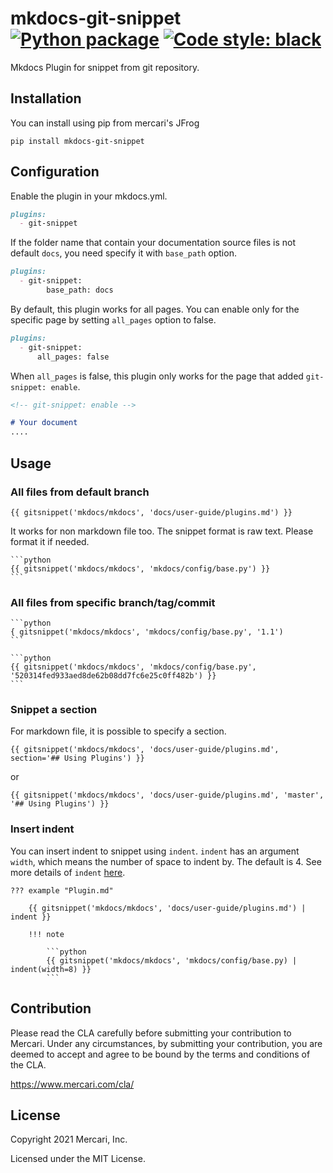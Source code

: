 # mkdocs-git-snippet [![Python package][test-badge]][test] [![Code style: black][black-badge]][black]

<!-- badge links -->
[test-badge]: https://github.com/mercari/mkdocs-git-snippet/workflows/test/badge.svg
[test]: https://github.com/mercari/mkdocs-git-snippet/actions?query=workflow%3A%22test%22
[black-badge]: https://img.shields.io/badge/code%20style-black-000000.svg
[black]: https://github.com/psf/black

Mkdocs Plugin for snippet from git repository.

## Installation

You can install using pip from mercari's JFrog

```shell
pip install mkdocs-git-snippet
```

## Configuration

Enable the plugin in your mkdocs.yml.

```markdown
plugins:
  - git-snippet
```

If the folder name that contain your documentation source files is not default `docs`, you need specify it with `base_path` option.

```markdown
plugins:
  - git-snippet:
        base_path: docs
```

By default, this plugin works for all pages. You can enable only for the specific page by setting `all_pages` option to false.

```markdown
plugins:
  - git-snippet:
      all_pages: false
```

When `all_pages` is false, this plugin only works for the page that added `git-snippet: enable`.

```markdown
<!-- git-snippet: enable -->

# Your document
....
```

## Usage

### All files from default branch

```
{{ gitsnippet('mkdocs/mkdocs', 'docs/user-guide/plugins.md') }}
```

It works for non markdown file too. The snippet format is raw text.
Please format it if needed.

````
```python
{{ gitsnippet('mkdocs/mkdocs', 'mkdocs/config/base.py') }}
```
````

### All files from specific branch/tag/commit

````
```python
{ gitsnippet('mkdocs/mkdocs', 'mkdocs/config/base.py', '1.1')
```
````

````
```python
{{ gitsnippet('mkdocs/mkdocs', 'mkdocs/config/base.py', '520314fed933aed8de62b08dd7fc6e25c0ff482b') }}
```
````

### Snippet a section

For markdown file, it is possible to specify a section.
```
{{ gitsnippet('mkdocs/mkdocs', 'docs/user-guide/plugins.md', section='## Using Plugins') }}
```
or
```
{{ gitsnippet('mkdocs/mkdocs', 'docs/user-guide/plugins.md', 'master', '## Using Plugins') }}
```

### Insert indent

You can insert indent to snippet using `indent`.
`indent` has an argument `width`, which means the number of space to indent by. The default is 4.
See more details of `indent` [here](https://jinja.palletsprojects.com/en/master/templates/#indent).

````
??? example "Plugin.md"

    {{ gitsnippet('mkdocs/mkdocs', 'docs/user-guide/plugins.md') | indent }}

    !!! note

        ```python
        {{ gitsnippet('mkdocs/mkdocs', 'mkdocs/config/base.py) | indent(width=8) }}
        ```
````

## Contribution

Please read the CLA carefully before submitting your contribution to Mercari.
Under any circumstances, by submitting your contribution, you are deemed to accept and agree to be bound by the terms and conditions of the CLA.

https://www.mercari.com/cla/

## License

Copyright 2021 Mercari, Inc.

Licensed under the MIT License.
